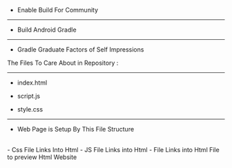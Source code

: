 - Enable Build For Community 

-------

- Build Android Gradle 

-------- 

- Gradle Graduate Factors of Self Impressions





The Files To Care About in Repository : 

---

- index.html

- script.js
- style.css 

-----


- Web Page is Setup By This File Structure 
<br>
-  Css File Links Into Html
-  JS File Links into Html
-  File Links into Html File to preview Html Website
